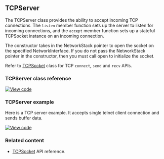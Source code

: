## TCPServer

The TCPServer class provides the ability to accept incoming TCP connections. The `listen` member function sets up the server to listen for incoming connections, and the `accept` member function sets up a stateful TCPSocket instance on an incoming connection.

The constructor takes in the NetworkStack pointer to open the socket on the specified NetworkInterface. If you do not pass the NetworkStack pointer in the constructor, then you must call open to initialize the socket.

Refer to [TCPSocket](/docs/v5.7/reference/tcpsocket.html) class for TCP `connect`, `send` and `recv` APIs.

### TCPServer class reference

[![View code](https://www.mbed.com/embed/?type=library)](https://os.mbed.com/docs/v5.7/mbed-os-api-doxy/class_t_c_p_server.html)

### TCPServer example

Here is a TCP server example. It accepts single telnet client connection and sends buffer data.

[![View code](https://www.mbed.com/embed/?url=https://os.mbed.com/teams/mbed_example/code/mbed-os-example-tcp-server/)](https://os.mbed.com/teams/mbed_example/code/mbed-os-example-tcp-server/file/ddb5698aa782/main.cpp)

### Related content

- [TCPSocket](/docs/v5.7/reference/tcpsocket.html) API reference.
